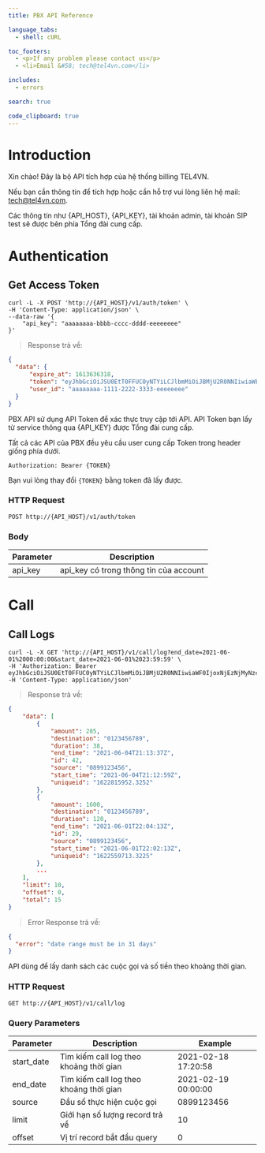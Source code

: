 ```yaml
---
title: PBX API Reference

language_tabs:
  - shell: cURL

toc_footers:
  - <p>If any problem please contact us</p>
  - <li>Email &#58; tech@tel4vn.com</li>

includes:
  - errors

search: true

code_clipboard: true
---
```


# Introduction

Xin chào! Đây là bộ API tích hợp của hệ thống billing TEL4VN.

Nếu bạn cần thông tin để tích hợp hoặc cần hỗ trợ vui lòng liên hệ mail: tech@tel4vn.com.

Các thông tin như {API_HOST}, {API_KEY}, tài khoản admin, tài khoản SIP test sẽ được bên phía Tổng đài cung cấp.

# Authentication

## Get Access Token

```shell
curl -L -X POST 'http://{API_HOST}/v1/auth/token' \
-H 'Content-Type: application/json' \
--data-raw '{
    "api_key": "aaaaaaaa-bbbb-cccc-dddd-eeeeeeee"
}'
```

> Response trả về:

```json
{
  "data": {
      "expire_at": 1613636318,
      "token": "eyJhbGciOiJSU0EtT0FFUC0yNTYiLCJlbmMiOiJBMjU2R0NNIiwiaWF0IjoxNjEzNjMyNzc4fQ.dGhpcyBpcyB0ZXN0IGRhdGE=",
      "user_id": "aaaaaaaa-1111-2222-3333-eeeeeeee"
  }
}
```

PBX API sử dụng API Token để xác thực truy cập tới API. API Token bạn lấy từ service thông qua {API_KEY} được Tổng đài cung cấp.

Tất cả các API của PBX đều yêu cầu user cung cấp Token trong header giống phía dưới.

`Authorization: Bearer {TOKEN}`

<aside class="notice">
Bạn vui lòng thay đổi <code>{TOKEN}</code> bằng token đã lấy được.
</aside>

### HTTP Request

`POST http://{API_HOST}/v1/auth/token`

### Body

| Parameter | Description                            |
| --------- | -------------------------------------- |
| api_key   | api_key có trong thông tin của account |

# Call

## Call Logs

```shell
curl -L -X GET 'http://{API_HOST}/v1/call/log?end_date=2021-06-01%2000:00:00&start_date=2021-06-01%2023:59:59' \
-H 'Authorization: Bearer eyJhbGciOiJSU0EtT0FFUC0yNTYiLCJlbmMiOiJBMjU2R0NNIiwiaWF0IjoxNjEzNjMyNzc4fQ.dGhpcyBpcyB0ZXN0IGRhdGE='
-H 'Content-Type: application/json'
```

> Response trả về:

```json
{
    "data": [
        {
            "amount": 285,
            "destination": "0123456789",
            "duration": 38,
            "end_time": "2021-06-04T21:13:37Z",
            "id": 42,
            "source": "0899123456",
            "start_time": "2021-06-04T21:12:59Z",
            "uniqueid": "1622815952.3252"
        },
        {
            "amount": 1600,
            "destination": "0123456789",
            "duration": 120,
            "end_time": "2021-06-01T22:04:13Z",
            "id": 29,
            "source": "0899123456",
            "start_time": "2021-06-01T22:02:13Z",
            "uniqueid": "1622559713.3225"
        },
        ...
    ],
    "limit": 10,
    "offset": 0,
    "total": 15
}
```

> Error Response trả về:

```json
{
  "error": "date range must be in 31 days"
}
```

API dùng để lấy danh sách các cuộc gọi và số tiền theo khoảng thời gian.

### HTTP Request

`GET http://{API_HOST}/v1/call/log`

### Query Parameters

| Parameter  | Description                             | Example             |
| ---------- | --------------------------------------- | ------------------- |
| start_date | Tìm kiếm call log theo khoảng thời gian | 2021-02-18 17:20:58 |
| end_date   | Tìm kiếm call log theo khoảng thời gian | 2021-02-19 00:00:00 |
| source     | Đầu số thực hiện cuộc gọi               | 0899123456          |
| limit      | Giới hạn số lượng record trả về         | 10                  |
| offset     | Vị trí record bắt đầu query             | 0                   |
